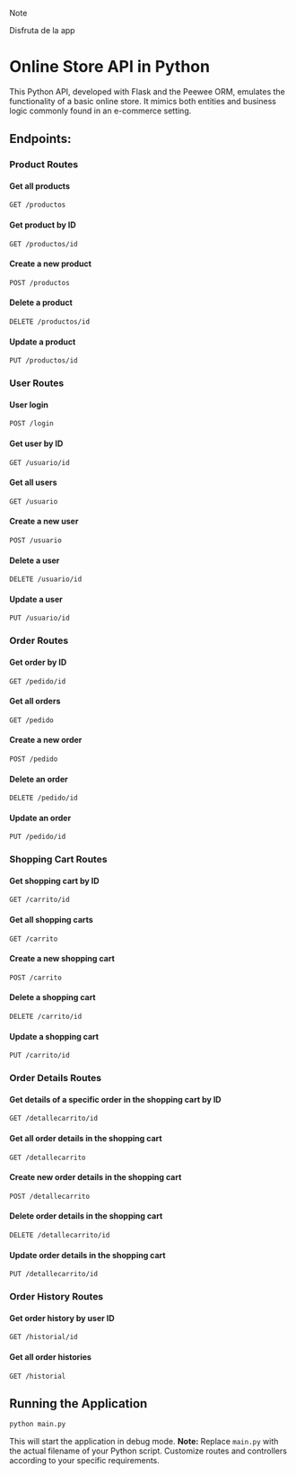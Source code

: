 >[!NOTE]
>Disfruta de la app

# Online Store API in Python

This Python API, developed with Flask and the Peewee ORM, emulates the functionality of a basic online store. It mimics both entities and business logic commonly found in an e-commerce setting.

## Endpoints:

### Product Routes

#### Get all products
```http
GET /productos
```

#### Get product by ID
```http
GET /productos/id
```

#### Create a new product
```http
POST /productos
```

#### Delete a product
```http
DELETE /productos/id
```

#### Update a product
```http
PUT /productos/id
```

### User Routes

#### User login
```http
POST /login
```

#### Get user by ID
```http
GET /usuario/id
```

#### Get all users
```http
GET /usuario
```

#### Create a new user
```http
POST /usuario
```

#### Delete a user
```http
DELETE /usuario/id
```

#### Update a user
```http
PUT /usuario/id
```

### Order Routes

#### Get order by ID
```http
GET /pedido/id
```

#### Get all orders
```http
GET /pedido
```

#### Create a new order
```http
POST /pedido
```

#### Delete an order
```http
DELETE /pedido/id
```

#### Update an order
```http
PUT /pedido/id
```

### Shopping Cart Routes

#### Get shopping cart by ID
```http
GET /carrito/id
```

#### Get all shopping carts
```http
GET /carrito
```

#### Create a new shopping cart
```http
POST /carrito
```

#### Delete a shopping cart
```http
DELETE /carrito/id
```

#### Update a shopping cart
```http
PUT /carrito/id
```

### Order Details Routes

#### Get details of a specific order in the shopping cart by ID
```http
GET /detallecarrito/id
```

#### Get all order details in the shopping cart
```http
GET /detallecarrito
```

#### Create new order details in the shopping cart
```http
POST /detallecarrito
```

#### Delete order details in the shopping cart
```http
DELETE /detallecarrito/id
```

#### Update order details in the shopping cart
```http
PUT /detallecarrito/id
```

### Order History Routes

#### Get order history by user ID
```http
GET /historial/id
```

#### Get all order histories
```http
GET /historial
```

## Running the Application
```bash
python main.py
```

This will start the application in debug mode. **Note:** Replace `main.py` with the actual filename of your Python script. Customize routes and controllers according to your specific requirements.
